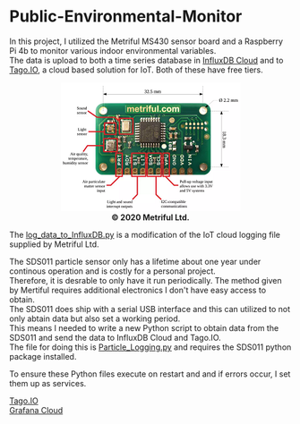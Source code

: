 # Public-Environmental-Monitor



In this project, I utilized the Metriful MS430 sensor board and a Raspberry Pi 4b to monitor various indoor environmental variables.  
The data is upload to both a time series database in [InfluxDB Cloud](https://www.influxdata.com/products/influxdb-cloud/) and to [Tago.IO](https://tago.io/), a cloud based solution for IoT.  Both of these have free tiers.  

<figure align="center">
<img src="MS430.png"/>
<figcaption align = "center"><b>© 2020 Metriful Ltd.</b></figcaption>
</figure>


The [log_data_to_InfluxDB.py](log_data_to_InfluxDB.py) is a modification of the IoT cloud logging file supplied by Metriful Ltd.  

The SDS011 particle sensor only has a lifetime about one year under continous operation and is costly for a personal project.  
Therefore, it is desrable to only have it run periodically.  The method given by Mertiful requires additional electronics I don't have easy access to obtain.  
The SDS011 does ship with a serial USB interface and this can utilized to not only abtain data but also set a working period.  
This means I needed to write a new Python script to obtain data from the SDS011 and send the data to InfluxDB Cloud and Tago.IO.  
The file for doing this is [Particle_Logging.py](Particle_Logging.py) and requires the SDS011 python package installed.  


To ensure these Python files execute on restart and and if errors occur, I set them up as services.  


[Tago.IO](https://admin.tago.io/public/dashboard/5f0b358bbbca64001c768d0d/fed9d914-bb09-43f3-a171-f38501f29d74)\
[Grafana Cloud](https://sharp275.grafana.net/dashboard/snapshot/Q1mVUopp8ebjwyqZFnxlJmAXDIBwBSgj?orgId=1&refresh=5m)
